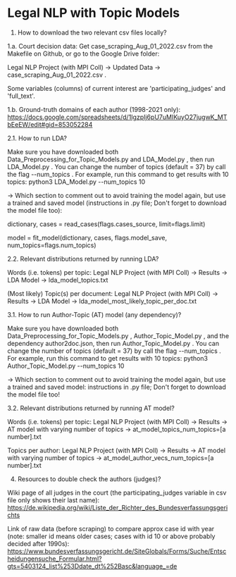 # Legal NLP with Topic Models


1. How to download the two relevant csv files locally?

1.a. Court decision data:
Get case_scraping_Aug_01_2022.csv from the Makefile on Github, or go to the Google Drive folder: 

Legal NLP Project (with MPI Coll) -> Updated Data -> case_scraping_Aug_01_2022.csv .

Some variables (columns) of current interest are 'participating_judges' and 'full_text'.

1.b. Ground-truth domains of each author (1998-2021 only): https://docs.google.com/spreadsheets/d/1IgzpIj6pU7uMIKuyO27jugwK_MTbEeEW/edit#gid=853052284


2.1. How to run LDA?

Make sure you have downloaded both Data_Preprocessing_for_Topic_Models.py and LDA_Model.py , then run LDA_Model.py . You can change the number of topics (default = 37) by call the flag --num_topics . For example, run this command to get results with 10 topics: python3 LDA_Model.py --num_topics 10

-> Which section to comment out to avoid training the model again, but use a trained and saved model (instructions in .py file; Don't forget to download the model file too):

  dictionary, cases = read_cases(flags.cases_source, limit=flags.limit)
  
  model = fit_model(dictionary, cases, flags.model_save, num_topics=flags.num_topics)


2.2. Relevant distributions returned by running LDA?

Words (i.e. tokens) per topic: Legal NLP Project (with MPI Coll) -> Results -> LDA Model -> lda_model_topics.txt

(Most likely) Topic(s) per document: Legal NLP Project (with MPI Coll) -> Results -> LDA Model -> lda_model_most_likely_topic_per_doc.txt


3.1. How to run Author-Topic (AT) model (any dependency)?

Make sure you have downloaded both Data_Preprocessing_for_Topic_Models.py , Author_Topic_Model.py , and the dependency author2doc.json, then run Author_Topic_Model.py . You can change the number of topics (default = 37) by call the flag --num_topics . For example, run this command to get results with 10 topics: python3 Author_Topic_Model.py --num_topics 10

-> Which section to comment out to avoid training the model again, but use a trained and saved model: instructions in .py file; Don't forget to download the model file too!


3.2. Relevant distributions returned by running AT model?

Words (i.e. tokens) per topic: Legal NLP Project (with MPI Coll) -> Results -> AT model with varying number of topics -> at_model_topics_num_topics=[a number].txt

Topics per author: Legal NLP Project (with MPI Coll) -> Results -> AT model with varying number of topics -> at_model_author_vecs_num_topics=[a number].txt


4. Resources to double check the authors (judges)?

Wiki page of all judges in the court (the participating_judges variable in csv file only shows their last name): https://de.wikipedia.org/wiki/Liste_der_Richter_des_Bundesverfassungsgerichts

Link of raw data (before scraping) to compare approx case id with year (note: smaller id means older cases; cases with id 10 or above probably decided after 1990s): https://www.bundesverfassungsgericht.de/SiteGlobals/Forms/Suche/Entscheidungensuche_Formular.html?gts=5403124_list%253Ddate_dt%252Basc&language_=de




